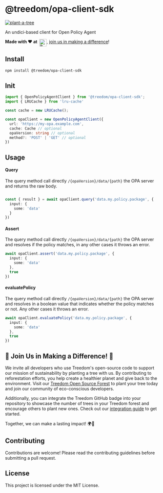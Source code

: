 # @treedom/opa-client-sdk

<a href="https://www.treedom.net/it/organization/treedom/event/treedom-open-source?utm_source=github"><img src="https://badges.treedom.net/badge/f/treedom-open-source?utm_source=github" alt="plant-a-tree" border="0" /></a>

An undici-based client for Open Policy Agent

__Made with ❤️ at&nbsp;&nbsp;[<img src="https://assets.treedom.net/image/upload/manual_uploads/treedom-logo-contrib_gjrzt6.png" height="24" alt="Treedom" border="0" align="top" />](#-join-us-in-making-a-difference-)__, [join us in making a difference](#-join-us-in-making-a-difference-)!

## Install

```bash
npm install @treedom/opa-client-sdk
```

## Init

```ts
import { OpenPolicyAgentClient } from '@treedom/opa-client-sdk';
import { LRUCache } from 'lru-cache'

const cache = new LRUCache();

const opaClient = new OpenPolicyAgentClient({
  url: 'https://my-opa.example.com',
  cache: Cache // optional
  opaVersion: string // optional
  method?: 'POST' | 'GET' // optional
})
```

## Usage

#### Query

The query method call directly `/{opaVersion}/data/{path}` the OPA server and returns the raw body.

```ts

const { result } = await opaClient.query('data.my.policy.package', {
  input: {
    some: 'data'
  }
})
```

#### Assert

The query method call directly `/{opaVersion}/data/{path}` the OPA server and resolves if the policy matches, in any other cases it throws an error.
  
```ts
await opaClient.assert('data.my.policy.package', {
  input: {
    some: 'data'
  },
  true
})
```

#### evaluatePolicy

The query method call directly `/{opaVersion}/data/{path}` the OPA server and resolves in a boolean value that indicates whether the policy matches or not. Any other cases it throws an error.
  
```ts
await opaClient.evaluatePolicy('data.my.policy.package', {
  input: {
    some: 'data'
  },
  true
})
```

## 🌳 Join Us in Making a Difference! 🌳

We invite all developers who use Treedom's open-source code to support our mission of sustainability by planting a tree with us. By contributing to reforestation efforts, you help create a healthier planet and give back to the environment. Visit our [Treedom Open Source Forest](https://www.treedom.net/en/organization/treedom/event/treedom-open-source) to plant your tree today and join our community of eco-conscious developers.

Additionally, you can integrate the Treedom GitHub badge into your repository to showcase the number of trees in your Treedom forest and encourage others to plant new ones. Check out our [integration guide](https://github.com/treedomtrees/.github/blob/main/TREEDOM_BADGE.md) to get started.

Together, we can make a lasting impact! 🌍💚

## Contributing

Contributions are welcome! Please read the contributing guidelines before submitting a pull request.

## License

This project is licensed under the MIT License.